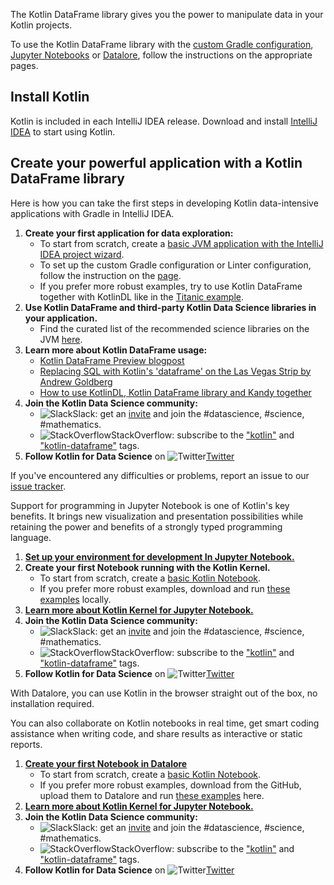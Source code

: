 [//]: # (title: Get started with Kotlin DataFrame)

The Kotlin DataFrame library gives you the power to manipulate data in your Kotlin projects. 

To use the Kotlin DataFrame library with the [custom Gradle configuration](gettingStartedGradle.md),
[Jupyter Notebooks](gettingStartedJupyterNotebook.md) or [Datalore](gettingStartedJupyterNotebook.md),
follow the instructions on the appropriate pages.

## Install Kotlin

Kotlin is included in each IntelliJ IDEA release.
Download and install [IntelliJ IDEA](https://www.jetbrains.com/idea/download/) to start using Kotlin.


## Create your powerful application with a Kotlin DataFrame library
<tabs>
<tab title="Gradle">
Here is how you can take the first steps in developing Kotlin data-intensive applications with Gradle in IntelliJ IDEA.

1. **Create your first application for data exploration:**
   * To start from scratch,
   create a [basic JVM application with the IntelliJ IDEA project wizard](gettingStartedGradle.md).
   * To set up the custom Gradle configuration or Linter configuration, follow the instruction on the [page](gettingStartedGradleAdvanced.md).
   * If you prefer more robust examples, try to use Kotlin DataFrame
   together with KotlinDL like in the [Titanic example](https://github.com/Kotlin/dataframe/tree/master/examples/idea-examples/titanic).
2. **Use Kotlin DataFrame and third-party Kotlin Data Science libraries in your application.**
   * Find the curated list of the recommended science libraries on the JVM [here](https://kotlinlang.org/docs/data-science-overview.html#java-libraries).
3. **Learn more about Kotlin DataFrame usage:**
   * [Kotlin DataFrame Preview blogpost](https://blog.jetbrains.com/kotlin/2022/06/kotlin-dataframe-library-preview/)
   * [Replacing SQL with Kotlin's 'dataframe' on the Las Vegas Strip by Andrew Goldberg](https://www.youtube.com/watch?v=sDZWiu9nnuU)
   * [How to use KotlinDL, Kotlin DataFrame library and Kandy together](https://www.youtube.com/watch?v=4IYBVdyP_8s)
4. **Join the Kotlin Data Science community:**
   * ![Slack](https://kotlinlang.org/docs/images/slack.svg)Slack:
     get an [invite](https://surveys.jetbrains.com/s3/kotlin-slack-sign-up?_ga=2.148899126.1808346675.1686912551-1605045648.1686912543&_gl=1*64xzk9*_ga*MTYwNTA0NTY0OC4xNjg2OTEyNTQz*_ga_9J976DJZ68*MTY4NjkxMjU0Mi4xLjEuMTY4NjkxNTE3OC41OC4wLjA.)
   and join the #datascience, #science, #mathematics.
   * ![StackOverflow](https://kotlinlang.org/docs/images/stackoverflow.svg)StackOverflow:
   subscribe to the ["kotlin"](https://stackoverflow.com/questions/tagged/kotlin)
   and ["kotlin-dataframe"](https://stackoverflow.com/questions/tagged/kotlin-dataframe) tags.
5. **Follow Kotlin for Data Science** on ![Twitter](https://kotlinlang.org/docs/images/twitter.svg)[Twitter](https://twitter.com/KotlinForData)

If you've encountered any difficulties or problems,
report an issue to our [issue tracker](https://github.com/Kotlin/dataframe/issues).
</tab>

<tab title="Jupyter Notebook">
Support for programming in Jupyter Notebook is one of Kotlin's key benefits. 
It brings new visualization and presentation possibilities
while retaining the power and benefits of a strongly typed programming language.

1. **[Set up your environment for development In Jupyter Notebook.](https://jupyter.org/install)**
2. **Create your first Notebook running with the Kotlin Kernel.**
    * To start from scratch, create a [basic Kotlin Notebook](gettingStartedJupyterNotebook.md).
    * If you prefer more robust examples, download and run [these examples](https://github.com/Kotlin/dataframe/tree/master/examples/notebooks) locally.
3. **[Learn more about Kotlin Kernel for Jupyter Notebook.](https://github.com/Kotlin/kotlin-jupyter)**
4. **Join the Kotlin Data Science community:**
    * ![Slack](https://kotlinlang.org/docs/images/slack.svg)Slack:
      get an [invite](https://surveys.jetbrains.com/s3/kotlin-slack-sign-up?_ga=2.148899126.1808346675.1686912551-1605045648.1686912543&_gl=1*64xzk9*_ga*MTYwNTA0NTY0OC4xNjg2OTEyNTQz*_ga_9J976DJZ68*MTY4NjkxMjU0Mi4xLjEuMTY4NjkxNTE3OC41OC4wLjA.)
      and join the #datascience, #science, #mathematics.
    * ![StackOverflow](https://kotlinlang.org/docs/images/stackoverflow.svg)StackOverflow:
      subscribe to the ["kotlin"](https://stackoverflow.com/questions/tagged/kotlin)
      and ["kotlin-dataframe"](https://stackoverflow.com/questions/tagged/kotlin-dataframe) tags.
5. **Follow Kotlin for Data Science** on ![Twitter](https://kotlinlang.org/docs/images/twitter.svg)[Twitter](https://twitter.com/KotlinForData)
</tab>

<tab title="Datalore">
With Datalore, you can use Kotlin in the browser straight out of the box, no installation required. 

You can also collaborate on Kotlin notebooks in real time, 
get smart coding assistance when writing code, and share results as interactive or static reports.

1. **[Create your first Notebook in Datalore](https://www.jetbrains.com/datalore/features/notebooks/)**
    * To start from scratch, create a [basic Kotlin Notebook](gettingStartedDatalore.md).
    * If you prefer more robust examples, download from the GitHub, upload them to Datalore
      and run [these examples](https://github.com/Kotlin/dataframe/tree/master/examples/notebooks) here.
2. **[Learn more about Kotlin Kernel for Jupyter Notebook.](https://github.com/Kotlin/kotlin-jupyter)**
3. **Join the Kotlin Data Science community:**
    * ![Slack](https://kotlinlang.org/docs/images/slack.svg)Slack:
      get an [invite](https://surveys.jetbrains.com/s3/kotlin-slack-sign-up?_ga=2.148899126.1808346675.1686912551-1605045648.1686912543&_gl=1*64xzk9*_ga*MTYwNTA0NTY0OC4xNjg2OTEyNTQz*_ga_9J976DJZ68*MTY4NjkxMjU0Mi4xLjEuMTY4NjkxNTE3OC41OC4wLjA.)
      and join the #datascience, #science, #mathematics.
    * ![StackOverflow](https://kotlinlang.org/docs/images/stackoverflow.svg)StackOverflow:
      subscribe to the ["kotlin"](https://stackoverflow.com/questions/tagged/kotlin)
      and ["kotlin-dataframe"](https://stackoverflow.com/questions/tagged/kotlin-dataframe) tags.
4. **Follow Kotlin for Data Science** on ![Twitter](https://kotlinlang.org/docs/images/twitter.svg)[Twitter](https://twitter.com/KotlinForData)

</tab>
</tabs>

